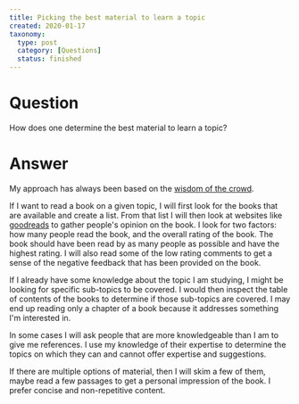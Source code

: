 ```yaml
---
title: Picking the best material to learn a topic
created: 2020-01-17
taxonomy:
  type: post
  category: [Questions]
  status: finished
---
```


# Question
How does one determine the best material to learn a topic?

# Answer
My approach has always been based on the [wisdom of the crowd](https://en.wikipedia.org/wiki/Wisdom_of_the_crowd).

If I want to read a book on a given topic, I will first look for the books that are available and create a list. From that list I will then look at websites like [goodreads](https://www.goodreads.com/) to gather people's opinion on the book. I look for two factors: how many people read the book, and the overall rating of the book. The book should have been read by as many people as possible and have the highest rating. I will also read some of the low rating comments to get a sense of the negative feedback that has been provided on the book.

If I already have some knowledge about the topic I am studying, I might be looking for specific sub-topics to be covered. I would then inspect the table of contents of the books to determine if those sub-topics are covered. I may end up reading only a chapter of a book because it addresses something I'm interested in.

In some cases I will ask people that are more knowledgeable than I am to give me references. I use my knowledge of their expertise to determine the topics on which they can and cannot offer expertise and suggestions.

If there are multiple options of material, then I will skim a few of them, maybe read a few passages to get a personal impression of the book. I prefer concise and non-repetitive content.

